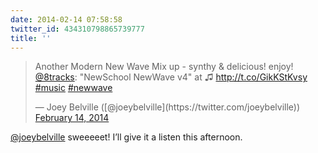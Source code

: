 ```yaml
---
date: 2014-02-14 07:58:58
twitter_id: 434310798865739777
title: ''
---
```


<blockquote class="twitter-tweet"><p lang="en" dir="ltr">Another Modern New Wave Mix up - synthy &amp; delicious! enjoy!  <a href="https://twitter.com/8tracks?ref_src=twsrc%5Etfw">@8tracks</a>: &quot;NewSchool NewWave v4&quot; at ♫  <a href="http://t.co/GikKStKvsy">http://t.co/GikKStKvsy</a>  <a href="https://twitter.com/hashtag/music?src=hash&amp;ref_src=twsrc%5Etfw">#music</a> <a href="https://twitter.com/hashtag/newwave?src=hash&amp;ref_src=twsrc%5Etfw">#newwave</a></p>&mdash; Joey Belville ([@joeybelville](https://twitter.com/joeybelville)) <a href="https://twitter.com/joeybelville/status/434171932770979842?ref_src=twsrc%5Etfw">February 14, 2014</a></blockquote>
<script async src="https://platform.twitter.com/widgets.js" charset="utf-8"></script>

[@joeybelville](https://twitter.com/joeybelville) sweeeeet! I’ll give it a listen this afternoon.
